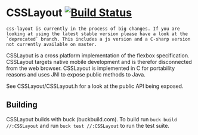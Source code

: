 CSSLayout [![Build Status](https://travis-ci.org/facebook/css-layout.svg?branch=master)](https://travis-ci.org/facebook/css-layout)
====================================================================================================
```
css-layout is currently in the process of big changes. If you are looking at using the latest stable version please have a look at the `deprecated` branch. This includes a js version and a C-sharp version not currently available on master.
```

CSSLayout is a cross platform implementation of the flexbox specification. CSSLayout targets native mobile development and is therefor disconnected from the web browser. CSSLayout is implemented in C for portability reasons and uses JNI to expose public methods to Java.

See CSSLayout/CSSLayout.h for a look at the public API being exposed.

Building
--------
CSSLayout builds with buck (buckbuild.com). To build run `buck build //:CSSLayout` and run `buck test //:CSSLayout` to run the test suite.

